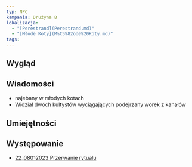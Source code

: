 ```yaml
---
typ: NPC
kampania: Drużyna B
lokalizacja:
  - "[Perestrand](Perestrand.md)"
  - "[Młode Koty](M%C5%82ode%20Koty.md)"
tags: 
---
```


## Wygląd

## Wiadomości
- najebany w młodych kotach
- Widział dwóch kultystów wyciągających podejrzany worek z kanałów

## Umiejętności

## Występowanie
- [22_08012023 Przerwanie rytuału](../sesje/22_08012023%20Przerwanie%20rytua%C5%82u.md)





